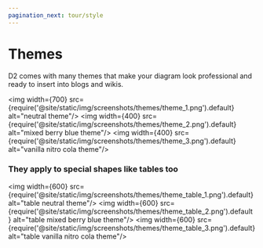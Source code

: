 ```yaml
---
pagination_next: tour/style
---
```

# Themes

D2 comes with many themes that make your diagram look professional and ready to insert
into blogs and wikis.

<img width={700} src={require('@site/static/img/screenshots/themes/theme_1.png').default} alt="neutral theme"/>
<img width={400} src={require('@site/static/img/screenshots/themes/theme_2.png').default} alt="mixed berry blue theme"/>
<img width={400} src={require('@site/static/img/screenshots/themes/theme_3.png').default} alt="vanilla nitro cola theme"/>

### They apply to special shapes like tables too

<img width={600} src={require('@site/static/img/screenshots/themes/theme_table_1.png').default} alt="table neutral theme"/>
<img width={600} src={require('@site/static/img/screenshots/themes/theme_table_2.png').default} alt="table mixed berry blue theme"/>
<img width={600} src={require('@site/static/img/screenshots/themes/theme_table_3.png').default} alt="table vanilla nitro cola theme"/>

